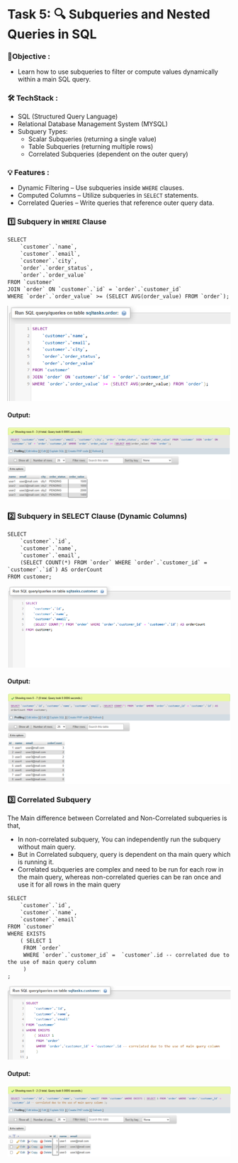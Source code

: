 
# Task 5: 🔍 Subqueries and Nested Queries in SQL

### 🎯Objective :

- Learn how to use subqueries to filter or compute values dynamically within a main SQL query.

###  🛠️ TechStack :

- SQL (Structured Query Language)
- Relational Database Management System (MYSQL)
- Subquery Types: 
  - Scalar Subqueries (returning a single value)  
  - Table Subqueries (returning multiple rows)  
  - Correlated Subqueries (dependent on the outer query)


### 💡 Features :

- Dynamic Filtering – Use subqueries inside `WHERE` clauses.
- Computed Columns – Utilize subqueries in `SELECT` statements.   
- Correlated Queries – Write queries that reference outer query data.  
 

### 1️⃣ Subquery in `WHERE` Clause  

```
SELECT 
	`customer`.`name`, 
    `customer`.`email`,
    `customer`.`city`, 
    `order`.`order_status`, 
    `order`.`order_value`
FROM `customer`
JOIN `order` ON `customer`.`id` = `order`.`customer_id`
WHERE `order`.`order_value` >= (SELECT AVG(order_value) FROM `order`);

```
![View 1](./images/image1.png)

#### Output: 

![View 2](./images/image2.png)


### 2️⃣ Subquery in SELECT Clause (Dynamic Columns)

```
SELECT 
	`customer`.`id`,
	`customer`.`name`,
    `customer`.`email`,
    (SELECT COUNT(*) FROM `order` WHERE `order`.`customer_id` = `customer`.`id`) AS orderCount
FROM customer;

```
![View 3](./images/image3.png)

#### Output:

![View 4](./images/image4.png)


### 3️⃣ Correlated Subquery

The Main difference between Correlated and Non-Correlated subqueries is that,
- In non-correlated subquery, You can independently run the subquery without main query.
- But in Correlated subquery, query is dependent on tha main query which is running it.
- Correlated subqueries are complex and need to be run for each row in the main query, whereas non-correlated queries can be ran once and use it for all rows in the main query

```
SELECT 
	`customer`.`id`,
    `customer`.`name`,
    `customer`.`email`
FROM `customer`
WHERE EXISTS 
	( SELECT 1 
     FROM `order`
     WHERE `order`.`customer_id` =  `customer`.id -- correlated due to the use of main query column
     )
;

```
![View 5](./images/image5.png)

#### Output:

![View 6](./images/image6.png)